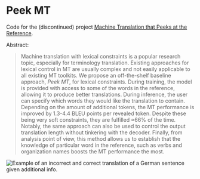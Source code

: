 # Peek MT

Code for the (discontinued) project [Machine Translation that Peeks at the Reference](https://vilda.net/papers/mt_peek.pdf).

Abstract:

> Machine translation with lexical constraints is a popular research topic, especially for terminology translation.
> Existing approaches for lexical control in MT are usually complex and not easily applicable to all existing MT toolkits.
> We propose an off-the-shelf baseline approach, *Peek MT*, for lexical constraints.
> During training, the model is provided with access to some of the words in the reference, allowing it to produce better translations.
> During inference, the user can specify which words they would like the translation to contain.
> Depending on the amount of additional tokens, the MT performance is improved by 1.3-4.4 BLEU points per revealed token.
> Despite these being very soft constraints, they are fulfilled ≈66% of the time.
> Notably, the same approach can also be used to control the output translation length without tinkering with the decoder.
> Finally, from analysis point of view, this method allows us to establish that the knowledge of particular word in the reference, such as verbs and organization names boosts the MT performance the most.

<img alt="Example of an incorrect and correct translation of a German sentence given additional info." src="https://github.com/zouharvi/mt-peek/assets/7661193/3b946ab8-bad2-42af-b3d8-e364ca1b5f23">